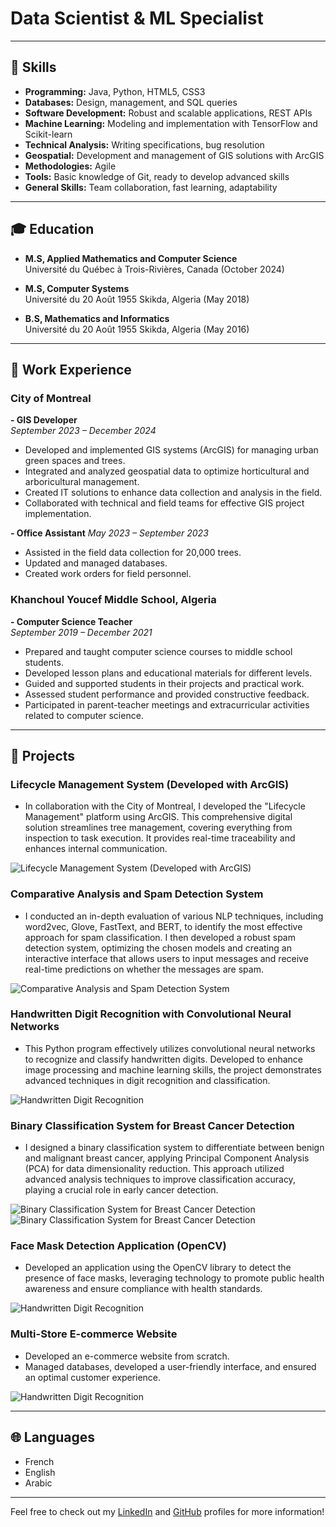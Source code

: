 # Data Scientist & ML Specialist

---

## 🔧 Skills

- **Programming:** Java, Python, HTML5, CSS3  
- **Databases:** Design, management, and SQL queries  
- **Software Development:** Robust and scalable applications, REST APIs  
- **Machine Learning:** Modeling and implementation with TensorFlow and Scikit-learn  
- **Technical Analysis:** Writing specifications, bug resolution  
- **Geospatial:** Development and management of GIS solutions with ArcGIS  
- **Methodologies:** Agile  
- **Tools:** Basic knowledge of Git, ready to develop advanced skills  
- **General Skills:** Team collaboration, fast learning, adaptability  

---

## 🎓 Education

- **M.S, Applied Mathematics and Computer Science**  
  Université du Québec à Trois-Rivières, Canada (October 2024)

- **M.S, Computer Systems**  
  Université du 20 Août 1955 Skikda, Algeria (May 2018)

- **B.S, Mathematics and Informatics**  
  Université du 20 Août 1955 Skikda, Algeria (May 2016)
  
---

## 💼 Work Experience

### City of Montreal
**- GIS Developer**  
*September 2023 – December 2024*
- Developed and implemented GIS systems (ArcGIS) for managing urban green spaces and trees.
- Integrated and analyzed geospatial data to optimize horticultural and arboricultural management.
- Created IT solutions to enhance data collection and analysis in the field.
- Collaborated with technical and field teams for effective GIS project implementation.

**- Office Assistant**
*May 2023 – September 2023*
- Assisted in the field data collection for 20,000 trees.
- Updated and managed databases.
- Created work orders for field personnel.

### Khanchoul Youcef Middle School, Algeria
**- Computer Science Teacher**  
*September 2019 – December 2021*
- Prepared and taught computer science courses to middle school students.
- Developed lesson plans and educational materials for different levels.
- Guided and supported students in their projects and practical work.
- Assessed student performance and provided constructive feedback.
- Participated in parent-teacher meetings and extracurricular activities related to computer science.

---

## 📂 Projects

### Lifecycle Management System (Developed with ArcGIS)
- In collaboration with the City of Montreal, I developed the "Lifecycle Management" platform using ArcGIS. This comprehensive digital solution streamlines tree management, covering everything from inspection to task execution. It provides real-time traceability and enhances internal communication.

![Lifecycle Management System (Developed with ArcGIS)](assets/img/PlanifCarte.PNG)  <!-- Replace with your project image -->

### Comparative Analysis and Spam Detection System
- I conducted an in-depth evaluation of various NLP techniques, including word2vec, Glove, FastText, and BERT, to identify the most effective approach for spam classification. I then developed a robust spam detection system, optimizing the chosen models and creating an interactive interface that allows users to input messages and receive real-time predictions on whether the messages are spam.

![Comparative Analysis and Spam Detection System](assets/img/Spam_detection.png)  <!-- Replace with your project image -->

### Handwritten Digit Recognition with Convolutional Neural Networks
- This Python program effectively utilizes convolutional neural networks to recognize and classify handwritten digits. Developed to enhance image processing and machine learning skills, the project demonstrates advanced techniques in digit recognition and classification.
  
![Handwritten Digit Recognition](assets/img/Reconnaissance_des_chiffres_manuscrites_python.PNG)  <!-- Replace with your project image -->

### Binary Classification System for Breast Cancer Detection
- I designed a binary classification system to differentiate between benign and malignant breast cancer, applying Principal Component Analysis (PCA) for data dimensionality reduction. This approach utilized advanced analysis techniques to improve classification accuracy, playing a crucial role in early cancer detection.
  
![Binary Classification System for Breast Cancer Detection](assets/img/Brest_cancer_detection_2dim.png)  <!-- Replace with your project image -->
![Binary Classification System for Breast Cancer Detection](assets/img/Result_Brest_cancer_detection_2dim.png)  <!-- Replace with your project image -->

### Face Mask Detection Application (OpenCV)
- Developed an application using the OpenCV library to detect the presence of face masks, leveraging technology to promote public health awareness and ensure compliance with health standards.
  
![Handwritten Digit Recognition](assets/img/Mask_detection.png)  <!-- Replace with your project image -->

### Multi-Store E-commerce Website
- Developed an e-commerce website from scratch.
- Managed databases, developed a user-friendly interface, and ensured an optimal customer experience.
  
![Handwritten Digit Recognition](https://via.placeholder.com/600x400)  <!-- Replace with your project image -->

---

## 🌐 Languages
- French
- English
- Arabic

---

Feel free to check out my [LinkedIn](https://www.linkedin.com/in/bilel-mezhoud/) and [GitHub](https://github.com/BilelMezhoud) profiles for more information!

